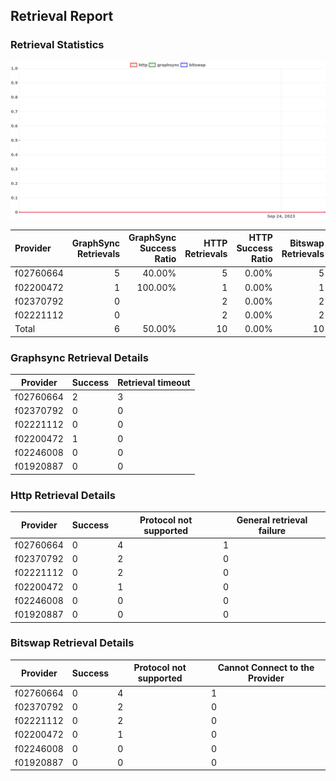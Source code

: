 ## Retrieval Report
### Retrieval Statistics
<img src="https://raw.githubusercontent.com/data-preservation-programs/filplus-checker-assets/main/filecoin-project/filecoin-plus-large-datasets/issues/2184/1695608771627.png"/>

| Provider  | GraphSync Retrievals | GraphSync Success Ratio | HTTP Retrievals | HTTP Success Ratio | Bitswap Retrievals | Bitswap Success Ratio |
| :-------- | -------------------: | ----------------------: | --------------: | -----------------: | -----------------: | --------------------: |
| f02760664 |                    5 |                  40.00% |               5 |              0.00% |                  5 |                 0.00% |
| f02200472 |                    1 |                 100.00% |               1 |              0.00% |                  1 |                 0.00% |
| f02370792 |                    0 |                         |               2 |              0.00% |                  2 |                 0.00% |
| f02221112 |                    0 |                         |               2 |              0.00% |                  2 |                 0.00% |
| Total     |                    6 |                  50.00% |              10 |              0.00% |                 10 |                 0.00% |

### Graphsync Retrieval Details
| Provider  | Success | Retrieval timeout |
| --------- | ------- | ----------------- |
| f02760664 | 2       | 3                 |
| f02370792 | 0       | 0                 |
| f02221112 | 0       | 0                 |
| f02200472 | 1       | 0                 |
| f02246008 | 0       | 0                 |
| f01920887 | 0       | 0                 |

### Http Retrieval Details
| Provider  | Success | Protocol not supported | General retrieval failure |
| --------- | ------- | ---------------------- | ------------------------- |
| f02760664 | 0       | 4                      | 1                         |
| f02370792 | 0       | 2                      | 0                         |
| f02221112 | 0       | 2                      | 0                         |
| f02200472 | 0       | 1                      | 0                         |
| f02246008 | 0       | 0                      | 0                         |
| f01920887 | 0       | 0                      | 0                         |

### Bitswap Retrieval Details
| Provider  | Success | Protocol not supported | Cannot Connect to the Provider |
| --------- | ------- | ---------------------- | ------------------------------ |
| f02760664 | 0       | 4                      | 1                              |
| f02370792 | 0       | 2                      | 0                              |
| f02221112 | 0       | 2                      | 0                              |
| f02200472 | 0       | 1                      | 0                              |
| f02246008 | 0       | 0                      | 0                              |
| f01920887 | 0       | 0                      | 0                              |
